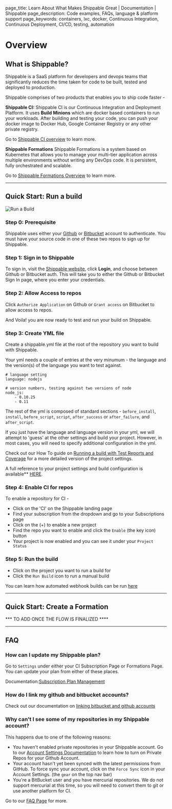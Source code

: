 page_title: Learn About What Makes Shippable Great | Documentation | Shippable
page_description: Code examples, FAQs, language & platform support
page_keywords: containers, lxc, docker, Continuous Integration, Continuous Deployment, CI/CD, testing, automation

# Overview

## What is Shippable?

Shippable is a SaaS platform for developers and devops teams that significantly reduces the time taken for code to be built, tested and deployed to production.

Shippable comprises of two products that enables you to ship code faster -

**Shippable CI:** Shippable CI is our Continuous Integration and Deployment Platform. It uses **Build Minions** which are docker based containers to run your workloads. After building and testing your code, you can push your docker image to Docker Hub, Google Container Registry or any other private registry.

Go to [Shippable CI overview](ci_overview.md) to learn more.

**Shippable Formations** Shippable Formations is a system based on Kubernetes that allows you to manage your multi-tier application across multiple environments without writing any DevOps code. It is persistent, fully orchestrated and scalable.

Go to [Shippable Formations Overview](formations_overview.md) to learn more.

*****

## Quick Start: Run a build

![Run a Build](images/build_flow.gif)

### Step 0: Prerequisite

Shippable uses either your [Github](https://github.com) or [Bitbucket](https://bitbucket.org) account to authenticate. You must have your source code in one of these two repos to sign up for Shippable.

### Step 1: Sign in to Shippable

To sign in, visit the [Shippable website](https://www.shippable.com),
click **Login**, and choose between Github or Bitbucket auth. This will take you to either the Github or Bitbucket Sign In page, where you enter your credentials.

### Step 2: Allow Access to repos

Click `Authorize Application` on Github or `Grant access` on Bitbucket to allow access to repos.

And Voila! you are now ready to test and run your build on Shippable.

### Step 3: Create YML file

Create a shippable.yml file at the root of the repository you want to build with Shippable.

Your yml needs a couple of entries at the very minumum - the language and the version(s) of the language you want to test against.

```
# language setting
language: nodejs

# version numbers, testing against two versions of node
node_js:
    - 0.10.25
    - 0.11
```

The rest of the yml is composed of standard sections - `before_install`,
`install`, `before_script`, `script`, `after_success` or
`after_failure`, and `after_script`.

If you just have the language and language version in your yml, we will
attempt to 'guess' at the other settings and build your project.
However, in most cases, you will need to specify additional
configuration in the yml.

Check out our How To guide on [Running a build with Test Reports and Coverage](build_case2.md) for a more detailed version of the project settings.

A full reference to your project settings and build configuration is available** [HERE](project_settings.md/).

### Step 4: Enable CI for repos

To enable a repository for CI -

- Click on the 'CI' on the Shippable landing page
- Find your subscription from the dropdown and go to your Subscriptions page
- Click on the (+) to enable a new project
- Find the repo you want to enable and click the `Enable` (the key icon) button
- Your project is now enabled and you can see it under your `Project Status`

### Step 5: Run the build

- Click on the project you want to run a build for
- Click the `Run Build` icon to run a manual build

You can learn how automated webhook builds can be run [here](build_case2.md)

*****

## Quick Start: Create a Formation

*** TO ADD ONCE THE FLOW IS FINALIZED ****



*****

## FAQ

### How can I update my Shippable plan?

Go to `Settings` under either your CI Subscription Page or Formations Page. You can update your plan from either of these places.

Documentation:[Subscription Plan Management](ci_settings/#subscription-plan-management)

### How do I link my github and bitbucket accounts?

Check out our documentation on [linking bitbucket and github accounts](account_settings/#linking-your-bitbucket-and-github-accounts)

### Why can't I see some of my repositories in my Shippable account?

This happens due to one of the following reasons:

- You haven't enabled private repositories in your Shippable account. Go to our [Account Settings Documentation](account_settings.md) to learn how to turn on Private Repos for your Github Account.
- Your account hasn't yet been synced with the latest permissions from GitHub. To force sync your account, click on the `Force Sync` icon in your Account Settings. (the `gear` on the top nav bar)
-  You're a BitBucket user and you have mercurial repositories. We do not support mercurial at this time, so you will need to convert them to git or use another platform for CI.

Go to our [FAQ Page](faq.md) for more.

